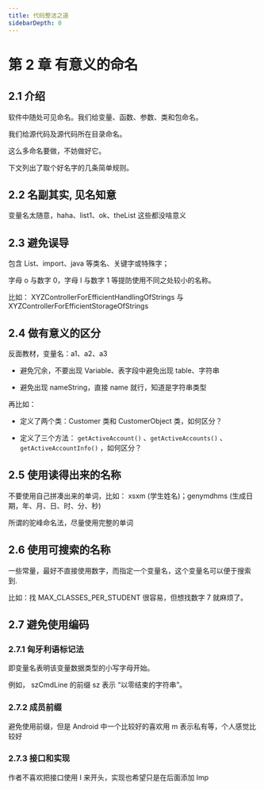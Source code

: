 ```yaml
---
title: 代码整洁之道
sidebarDepth: 0
---
```



# 第 2 章 有意义的命名


## 2.1 介绍

软件中随处可见命名。我们给变量、函数、参数、类和包命名。

我们给源代码及源代码所在目录命名。

这么多命名要做，不妨做好它。

下文列出了取个好名字的几条简单规则。

## 2.2 名副其实, 见名知意

变量名太随意，haha、list1、ok、theList 这些都没啥意义

## 2.3 避免误导

包含 List、import、java 等类名、关键字或特殊字；

字母 o 与数字 0，字母 l 与数字 1 等提防使用不同之处较小的名称。

比如：	XYZControllerForEfficientHandlingOfStrings 与 XYZControllerForEfficientStorageOfStrings

## 2.4 做有意义的区分

反面教材，变量名：a1、a2、a3

- 避免冗余，不要出现 Variable、表字段中避免出现 table、字符串

- 避免出现 nameString，直接 name 就行，知道是字符串类型


再比如：
- 定义了两个类：Customer 类和  CustomerObject 类，如何区分？

- 定义了三个方法： `getActiveAccount()` 、`getActiveAccounts()` 、 `getActiveAccountInfo()` ，如何区分？


## 2.5 使用读得出来的名称

不要使用自己拼凑出来的单词，比如： xsxm (学生姓名)；genymdhms (生成日期，年、月、日、时、分、秒)

所谓的驼峰命名法，尽量使用完整的单词

## 2.6 使用可搜索的名称

一些常量，最好不直接使用数字，而指定一个变量名，这个变量名可以便于搜索到.

比如：找 MAX_CLASSES_PER_STUDENT 很容易，但想找数字 7 就麻烦了。

## 2.7 避免使用编码

### 2.7.1 匈牙利语标记法

即变量名表明该变量数据类型的小写字母开始。

例如， szCmdLine 的前缀 sz 表示 “以零结束的字符串”。

### 2.7.2 成员前缀

避免使用前缀，但是 Android 中一个比较好的喜欢用 m 表示私有等，个人感觉比较好

### 2.7.3 接口和实现

作者不喜欢把接口使用 I 来开头，实现也希望只是在后面添加 Imp

